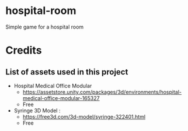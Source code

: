 # hospital-room
Simple game for a hospital room

# Credits
## List of assets used in this project 
* Hospital Medical Office Modular
	* https://assetstore.unity.com/packages/3d/environments/hospital-medical-office-modular-165327
	* Free
* Syringe 3D Model :
	* https://free3d.com/3d-model/syringe-322401.html
	* Free
